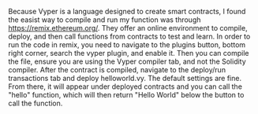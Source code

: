 Because Vyper is a language designed to create smart contracts, I found the easist way to compile and run my function was through https://remix.ethereum.org/. 
They offer an online environment to compile, deploy, and then call functions from contracts to test and learn. In order to run the code in remix, you need to navigate to the plugins button, bottom right corner, search the vyper plugin, and enable it. Then you can compile 
the file, ensure you are using the Vyper compiler tab, and not the Solidity compiler. After the contract is compiled, navigate to the deploy/run transactions tab and deploy helloworld.vy. The default settings are fine. From there, it will appear under deployed contracts
and you can call the "hello" function, which will then return "Hello World" below the button to call the function. 
